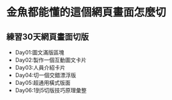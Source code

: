 # 金魚都能懂的這個網頁畫面怎麼切 

## 練習30天網頁畫面切版
- Day01:圖文滿版區塊
- Day02:製作一個互動圖文卡片
- Day03:人員介紹卡片
- Day04:切一個交錯漂浮版
- Day05:超通用橫式版面
- Day06:1到5切版技巧原理彙整